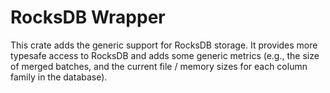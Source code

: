 # RocksDB Wrapper

This crate adds the generic support for RocksDB storage. It provides more typesafe access to RocksDB and adds some
generic metrics (e.g., the size of merged batches, and the current file / memory sizes for each column family in the
database).
